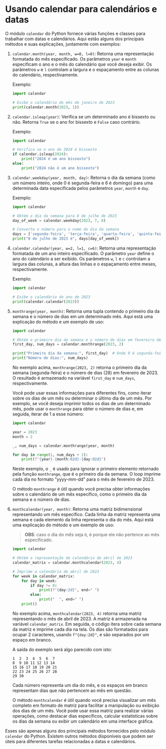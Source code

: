 # Usando calendar para calendários e datas

O módulo `calendar` do Python fornece várias funções e classes para trabalhar com datas e calendários. Aqui estão alguns dos principais métodos e suas explicações, juntamente com exemplos:

1. `calendar.month(year, month, w=0, l=0)`: Retorna uma representação formatada do mês especificado. Os parâmetros `year` e `month` especificam o ano e o mês do calendário que você deseja exibir. Os parâmetros `w` e `l` controlam a largura e o espaçamento entre as colunas do calendário, respectivamente.

   Exemplo:

   ```python
   import calendar

   # Exibe o calendário do mês de janeiro de 2023
   print(calendar.month(2023, 1))
   ```

2. `calendar.isleap(year)`: Verifica se um determinado ano é bissexto ou não. Retorna `True` se o ano for bissexto e `False` caso contrário.

   Exemplo:

   ```python
   import calendar

   # Verifica se o ano de 2024 é bissexto
   if calendar.isleap(2024):
       print("2024 é um ano bissexto")
   else:
       print("2024 não é um ano bissexto")
   ```

3. `calendar.weekday(year, month, day)`: Retorna o dia da semana (como um número inteiro, onde 0 é segunda-feira e 6 é domingo) para uma determinada data especificada pelos parâmetros `year`, `month` e `day`.

   Exemplo:

   ```python
   import calendar

   # Obtém o dia da semana para 8 de julho de 2023
   day_of_week = calendar.weekday(2023, 7, 8)

   # Converte o número para o nome do dia da semana
   days = ['segunda-feira', 'terça-feira', 'quarta-feira', 'quinta-feira', 'sexta-feira', 'sábado', 'domingo']
   print("8 de julho de 2023 é", days[day_of_week])
   ```

4. `calendar.calendar(year, w=2, l=1, c=6)`: Retorna uma representação formatada de um ano inteiro especificado. O parâmetro `year` define o ano do calendário a ser exibido. Os parâmetros `w`, `l` e `c` controlam a largura das colunas, a altura das linhas e o espaçamento entre meses, respectivamente.

   Exemplo:

   ```python
   import calendar

   # Exibe o calendário do ano de 2023
   print(calendar.calendar(2023))
   ```

5. `monthrange(year, month)`: Retorna uma tupla contendo o primeiro dia da semana e o número de dias em um determinado mês. Aqui está uma explicação do método e um exemplo de uso:

   ```python
   import calendar

   # Obtém o primeiro dia da semana e o número de dias em fevereiro de 2023
   first_day, num_days = calendar.monthrange(2023, 2)

   print("Primeiro dia da semana:", first_day)  # Onde 0 é segunda-feira e 6 é domingo
   print("Número de dias:", num_days)
   ```

   No exemplo acima, `monthrange(2023, 2)` retorna o primeiro dia da semana (segunda-feira) e o número de dias (28) em fevereiro de 2023. O resultado é armazenado na variável `first_day` e `num_days`, respectivamente.

   Você pode usar essas informações para diferentes fins, como iterar sobre os dias de um mês ou determinar o último dia de um mês. Por exemplo, se você deseja imprimir todos os dias de um determinado mês, pode usar o `monthrange` para obter o número de dias e, em seguida, iterar de 1 a esse número:

   ```python
   import calendar

   year = 2023
   month = 2

   _, num_days = calendar.monthrange(year, month)

   for day in range(1, num_days + 1):
       print(f"{year}-{month:02d}-{day:02d}")
   ```

   Neste exemplo, o `_` é usado para ignorar o primeiro elemento retornado pela função `monthrange`, que é o primeiro dia da semana. O loop imprime cada dia no formato "yyyy-mm-dd" para o mês de fevereiro de 2023.

   O método `monthrange` é útil quando você precisa obter informações sobre o calendário de um mês específico, como o primeiro dia da semana e o número de dias.

6. `monthcalendar(year, month)`: Retorna uma matriz bidimensional representando um mês específico. Cada linha da matriz representa uma semana e cada elemento da linha representa o dia do mês. Aqui está uma explicação do método e um exemplo de uso:

   > **OBS**: caso o dia do mês seja `0`, é porque ele não pertence ao mês especificado.

   ```python
   import calendar

   # Obtém a representação do calendário de abril de 2023
   calendar_matrix = calendar.monthcalendar(2023, 4)

   # Imprime o calendário de abril de 2023
   for week in calendar_matrix:
       for day in week:
           if day != 0:
               print(f"{day:2d}", end=" ")
           else:
               print("  ", end=" ")
       print()
   ```

   No exemplo acima, `monthcalendar(2023, 4)` retorna uma matriz representando o mês de abril de 2023. A matriz é armazenada na variável `calendar_matrix`. Em seguida, o código itera sobre cada semana da matriz e imprime cada dia na tela. Os dias são formatados para ocupar 2 caracteres, usando `f"{day:2d}"`, e são separados por um espaço em branco.

   A saída do exemplo será algo parecido com isto:

   ```
   1  2  3  4  5  6  7
   8  9 10 11 12 13 14
   15 16 17 18 19 20 21
   22 23 24 25 26 27 28
   29 30
   ```

   Cada número representa um dia do mês, e os espaços em branco representam dias que não pertencem ao mês em questão.

   O método `monthcalendar` é útil quando você precisa visualizar um mês completo em formato de matriz para facilitar a manipulação ou exibição dos dias de um mês. Você pode usar essa matriz para realizar várias operações, como destacar dias específicos, calcular estatísticas sobre os dias da semana ou exibir um calendário em uma interface gráfica.

Esses são apenas alguns dos principais métodos fornecidos pelo módulo `calendar` do Python. Existem outros métodos disponíveis que podem ser úteis para diferentes tarefas relacionadas a datas e calendários.
